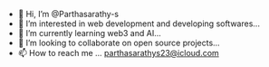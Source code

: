 - 👋 Hi, I’m @Parthasarathy-s
- 👀 I’m interested in web development and developing softwares...
- 🌱 I’m currently learning web3 and AI...
- 💞️ I’m looking to collaborate on open source projects...
- 📫 How to reach me ... parthasarathys23@icloud.com

<!---
Parthasarathy-s/Parthasarathy-s is a ✨ special ✨ repository because its `README.md` (this file) appears on your GitHub profile.
You can click the Preview link to take a look at your changes.
--->
